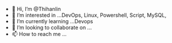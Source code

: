 - 👋 Hi, I’m @Thihanlin
- 👀 I’m interested in ...DevOps, Linux, Powershell, Script, MySQL,
- 🌱 I’m currently learning ...Devops
- 💞️ I’m looking to collaborate on ...
- 📫 How to reach me ...

<!---
Thihanlin/Thihanlin is a ✨ special ✨ repository because its `README.md` (this file) appears on your GitHub profile.
You can click the Preview link to take a look at your changes.
--->

